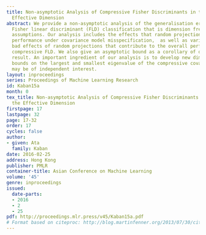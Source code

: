 ```yaml
---
title: Non-asymptotic Analysis of Compressive Fisher Discriminants in terms of the
  Effective Dimension
abstract: We provide a non-asymptotic analysis of the generalisation error of compressive
  Fisher linear discriminant (FLD) classification that is dimension free under mild
  assumptions. Our analysis includes the effects that random projection has on classification
  performance under covariance model misspecification,  as well as various good and
  bad effects of random projections that contribute to the overall performance of
  compressive FLD. We also give an asymptotic bound as a corollary of our finite sample
  result. An important ingredient of our analysis is to develop new dimension-free
  bounds on the largest and smallest eigenvalue of the compressive covariance,  which
  may be of independent interest.
layout: inproceedings
series: Proceedings of Machine Learning Research
id: Kaban15a
month: 0
tex_title: Non-asymptotic Analysis of Compressive Fisher Discriminants in terms of
  the Effective Dimension
firstpage: 17
lastpage: 32
page: 17-32
order: 17
cycles: false
author:
- given: Ata
  family: Kaban
date: 2016-02-25
address: Hong Kong
publisher: PMLR
container-title: Asian Conference on Machine Learning
volume: '45'
genre: inproceedings
issued:
  date-parts:
  - 2016
  - 2
  - 25
pdf: http://proceedings.mlr.press/v45/Kaban15a.pdf
# Format based on citeproc: http://blog.martinfenner.org/2013/07/30/citeproc-yaml-for-bibliographies/
---
```


